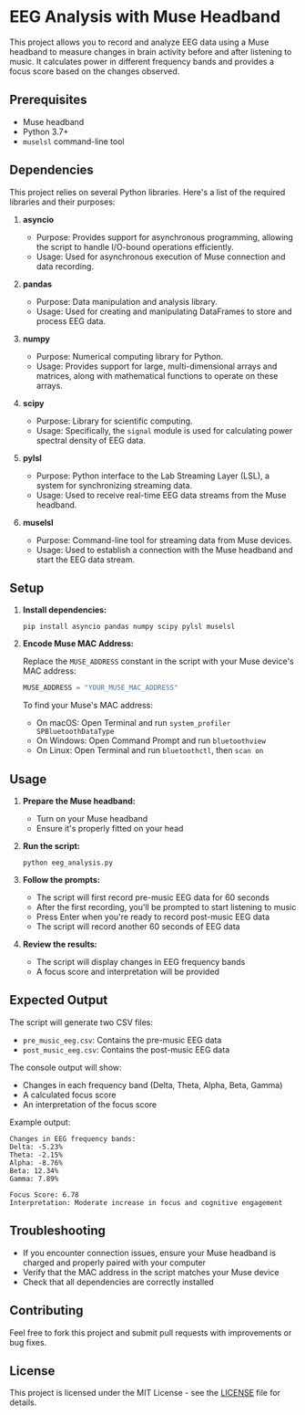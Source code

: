 # EEG Analysis with Muse Headband

This project allows you to record and analyze EEG data using a Muse headband to measure changes in brain activity before and after listening to music. It calculates power in different frequency bands and provides a focus score based on the changes observed.

## Prerequisites

- Muse headband
- Python 3.7+
- `muselsl` command-line tool

## Dependencies

This project relies on several Python libraries. Here's a list of the required libraries and their purposes:

1. **asyncio**
   - Purpose: Provides support for asynchronous programming, allowing the script to handle I/O-bound operations efficiently.
   - Usage: Used for asynchronous execution of Muse connection and data recording.

2. **pandas**
   - Purpose: Data manipulation and analysis library.
   - Usage: Used for creating and manipulating DataFrames to store and process EEG data.

3. **numpy**
   - Purpose: Numerical computing library for Python.
   - Usage: Provides support for large, multi-dimensional arrays and matrices, along with mathematical functions to operate on these arrays.

4. **scipy**
   - Purpose: Library for scientific computing.
   - Usage: Specifically, the `signal` module is used for calculating power spectral density of EEG data.

5. **pylsl**
   - Purpose: Python interface to the Lab Streaming Layer (LSL), a system for synchronizing streaming data.
   - Usage: Used to receive real-time EEG data streams from the Muse headband.

6. **muselsl**
   - Purpose: Command-line tool for streaming data from Muse devices.
   - Usage: Used to establish a connection with the Muse headband and start the EEG data stream.

## Setup

1. **Install dependencies:**

   ```
   pip install asyncio pandas numpy scipy pylsl muselsl
   ```

2. **Encode Muse MAC Address:**

   Replace the `MUSE_ADDRESS` constant in the script with your Muse device's MAC address:

   ```python
   MUSE_ADDRESS = "YOUR_MUSE_MAC_ADDRESS"
   ```

   To find your Muse's MAC address:
   - On macOS: Open Terminal and run `system_profiler SPBluetoothDataType`
   - On Windows: Open Command Prompt and run `bluetoothview`
   - On Linux: Open Terminal and run `bluetoothctl`, then `scan on`

## Usage

1. **Prepare the Muse headband:**
   - Turn on your Muse headband
   - Ensure it's properly fitted on your head

2. **Run the script:**

   ```
   python eeg_analysis.py
   ```

3. **Follow the prompts:**
   - The script will first record pre-music EEG data for 60 seconds
   - After the first recording, you'll be prompted to start listening to music
   - Press Enter when you're ready to record post-music EEG data
   - The script will record another 60 seconds of EEG data

4. **Review the results:**
   - The script will display changes in EEG frequency bands
   - A focus score and interpretation will be provided

## Expected Output

The script will generate two CSV files:
- `pre_music_eeg.csv`: Contains the pre-music EEG data
- `post_music_eeg.csv`: Contains the post-music EEG data

The console output will show:
- Changes in each frequency band (Delta, Theta, Alpha, Beta, Gamma)
- A calculated focus score
- An interpretation of the focus score

Example output:
```
Changes in EEG frequency bands:
Delta: -5.23%
Theta: -2.15%
Alpha: -8.76%
Beta: 12.34%
Gamma: 7.89%

Focus Score: 6.78
Interpretation: Moderate increase in focus and cognitive engagement
```

## Troubleshooting

- If you encounter connection issues, ensure your Muse headband is charged and properly paired with your computer
- Verify that the MAC address in the script matches your Muse device
- Check that all dependencies are correctly installed

## Contributing

Feel free to fork this project and submit pull requests with improvements or bug fixes.

## License

This project is licensed under the MIT License - see the [LICENSE](LICENSE) file for details.

